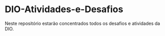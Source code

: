 # DIO-Atividades-e-Desafios
Neste repositório estarão concentrados todos os desafios e atividades da DIO.
